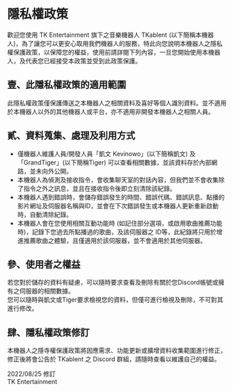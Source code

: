 # 隱私權政策
歡迎您使用 TK Entertainment 旗下之音樂機器人 TKablent (以下簡稱本機器人)，為了讓您可以更安心取用我們機器人的服務，特此向您說明本機器人之隱私權保護政策，以保障您的權益，使用前請詳閱下列內容，一旦您開始使用本機器人，及代表您已經接受本政策並受到此政策保護。

## 壹、此隱私權政策的適用範圍
此隱私權政策僅保護傳送之本機器人之相關資料及喜好等個人識別資料。並不適用於本機器人以外的其他機器人或平台，亦不適用非開發本機器人之相關人員。

## 貳、資料蒐集、處理及利用方式
- 僅機器人維護人員/開發人員「凱文 Kevinowo」(以下簡稱凱文) 及「GrandTiger」(以下簡稱Tiger) 可以查看相關數據，並該資料存於內部網路，並未向外公開。
- 本機器人為偵測及接收指令，會收集聊天室的對話內容，但我們並不會收集除了指令之外之訊息，並且在接收指令後即立刻清除該紀錄。
- 本機器人遇到錯誤時，會儲存錯誤發生的時間、錯誤代碼、錯誤訊息、點播的影片網址及伺服器名稱與ID，並會在下次錯誤發生或本機器人更新重新啟動時，自動清除紀錄。
- 本機器人會在您使用相關互動功能時 (如記住部分選項，或啟用歌曲推薦功能時)，記錄下您過去所點播過的歌曲，及該伺服器之 ID等，此紀錄將只用於增進推薦歌曲之體驗，且僅適用於該伺服器，並不會適用於其他伺服器。

## 參、使用者之權益
若您對於儲存的資料有疑慮，可以隨時要求查看及刪除有關於您Discord帳號或擁有之伺服器的相關數據。  
您可以隨時與凱文或Tiger要求檢視您的資料，但僅可進行檢視及刪除，不可對其進行修改。

## 肆、隱私權政策修訂
本機器人之隱寺權保護政策將因應需求、功能更新或擴增資料收集範圍進行修正，修正後將會公告於 TKablent 之 Discord 群組，請隨時查看以維護自己的權益。

2022/08/25 修訂  
TK Entertainment
